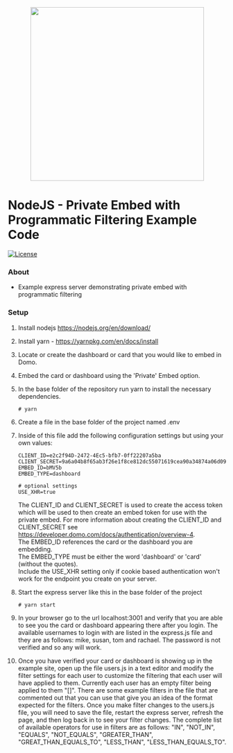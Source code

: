 <div align="center">
  <img src="https://github.com/domoinc/domo-node-sdk/blob/master/domo.png?raw=true" width="400" height="400"/>
</div>

# NodeJS - Private Embed with Programmatic Filtering Example Code
[![License](https://img.shields.io/badge/license-MIT-blue.svg?style=flat)](http://www.opensource.org/licenses/MIT)

### About

* Example express server demonstrating private embed with programmatic filtering

### Setup

1. Install nodejs https://nodejs.org/en/download/

2. Install yarn - https://yarnpkg.com/en/docs/install

2. Locate or create the dashboard or card that you would like to embed in Domo.

3. Embed the card or dashboard using the 'Private' Embed option.

4. In the base folder of the repository run yarn to install the necessary dependencies.
   ```
   # yarn
   ```

5. Create a file in the base folder of the project named .env

6. Inside of this file add the following configuration settings but using your own values:
   ```
   CLIENT_ID=e2c2f94D-2472-4Ec5-bfb7-0ff22207a5ba
   CLIENT_SECRET=9a6a04b8f65ab3f26e1f8ce812dc55071619cea90a34874a06d09675c43beeee
   EMBED_ID=bMV5b
   EMBED_TYPE=dashboard

   # optional settings
   USE_XHR=true
   ```
 
   The CLIENT_ID and CLIENT_SECRET is used to create the access token which will be used to then create an embed token for use with the private embed.
   For more information about creating the CLIENT_ID and CLIENT_SECRET see https://developer.domo.com/docs/authentication/overview-4.  
   The EMBED_ID references the card or the dashboard you are embedding.  
   The EMBED_TYPE must be either the word 'dashboard' or 'card' (without the quotes).  
   Include the USE_XHR setting only if cookie based authentication won't work for the endpoint you create on your server.  

7. Start the express server like this in the base folder of the project
   ```
   # yarn start
   ```

8. In your browser go to the url localhost:3001 and verify that you are able to see you the card or dashboard appearing there after you login. The available usernames to login with are listed in the express.js file and they are as follows: mike, susan, tom and rachael. The password is not verified and so any will work.

9. Once you have verified your card or dashboard is showing up in the example site, open up the file users.js in a text editor and modify the filter settings for each user to customize the filtering that each user will have applied to them. Currently each user has an empty filter being applied to them "[]". There are some example filters in the file that are commented out that you can use that give you an idea of the format expected for the filters. Once you make filter changes to the users.js file, you will need to save the file, restart the express server, refresh the page, and then log back in to see your filter changes. The complete list of available operators for use in filters are as follows: "IN", "NOT_IN", "EQUALS", "NOT_EQUALS", "GREATER_THAN", "GREAT_THAN_EQUALS_TO", "LESS_THAN", "LESS_THAN_EQUALS_TO".
